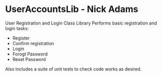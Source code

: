 # UserAccountsLib - Nick Adams
User Registration and Login Class Library
Performs basic registration and login tasks:
- Register
- Confirm registration
- Login
- Forogt Password
- Reset Password

Also includes a suite of unit tests to check code works as desired.
